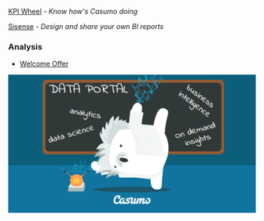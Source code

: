 [KPI Wheel](http://kpiwheel.casumocave.local) *- Know how's Casumo doing*

[Sisense](http://sisense.casumo.local/app/account#/login) *- Design and share your own BI reports*

### Analysis

   - [Welcome Offer](https://docs.google.com/document/d/1EgV6WePOrgVo9s9_joanMUhc6PVr1clDsoyeD6_JiV0/edit)



![alt tag](top.png)

